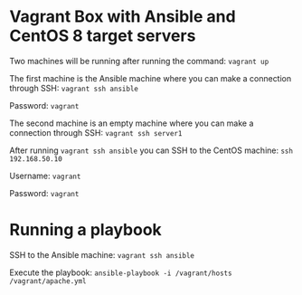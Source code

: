 # Vagrant Box with Ansible and CentOS 8 target servers

Two machines will be running after running the command:
`vagrant up`

The first machine is the Ansible machine where you can make a connection through SSH:
`vagrant ssh ansible`

Password:
`vagrant`

The second machine is an empty machine where you can make a connection through SSH:
`vagrant ssh server1`

After running `vagrant ssh ansible` you can SSH to the CentOS machine:
`ssh 192.168.50.10`

Username:
`vagrant`

Password:
`vagrant`

# Running a playbook
SSH to the Ansible machine:
`vagrant ssh ansible`

Execute the playbook:
`ansible-playbook -i /vagrant/hosts /vagrant/apache.yml`
